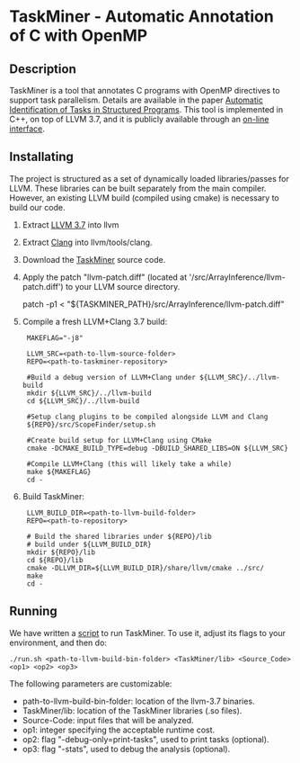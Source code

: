 # TaskMiner - Automatic Annotation of C with OpenMP

## Description

TaskMiner is a tool that annotates C
programs with OpenMP directives to support task parallelism.
Details are available in the paper [Automatic Identification of Tasks in
Structured Programs](http://homepages.dcc.ufmg.br/~fernando/publications/papers/PACT18.pdf). This tool is implemented in C++, on top of LLVM 3.7, and it is
publicly available through an [on-line interface](http://cuda.dcc.ufmg.br/taskminer/).

## Installating

The project is structured as a set of dynamically loaded libraries/passes for
LLVM.
These libraries can be built separately from the main compiler.
However, an existing LLVM build (compiled using cmake) is necessary to build
our code. 

1. Extract [LLVM 3.7](http://llvm.org/releases/3.7.0/llvm-3.7.0.src.tar.xz) into
llvm

2. Extract [Clang](http://llvm.org/releases/3.7.0/cfe-3.7.0.src.tar.xz) into
llvm/tools/clang.

3. Download the [TaskMiner](https://github.com/gleisonsdm/TaskMiner) source code.

4. Apply the patch "llvm-patch.diff" (located at '/src/ArrayInference/llvm-patch.diff') to your LLVM source directory.

    patch -p1 < "${TASKMINER_PATH}/src/ArrayInference/llvm-patch.diff"

5. Compile  a fresh LLVM+Clang 3.7 build:

    	MAKEFLAG="-j8"
      
     	LLVM_SRC=<path-to-llvm-source-folder>
    	REPO=<path-to-taskminer-repository>

    	#Build a debug version of LLVM+Clang under ${LLVM_SRC}/../llvm-build
    	mkdir ${LLVM_SRC}/../llvm-build
    	cd ${LLVM_SRC}/../llvm-build

    	#Setup clang plugins to be compiled alongside LLVM and Clang
    	${REPO}/src/ScopeFinder/setup.sh

    	#Create build setup for LLVM+Clang using CMake
    	cmake -DCMAKE_BUILD_TYPE=debug -DBUILD_SHARED_LIBS=ON ${LLVM_SRC}
    	
    	#Compile LLVM+Clang (this will likely take a while)
    	make ${MAKEFLAG}
    	cd -

6. Build TaskMiner:

    	LLVM_BUILD_DIR=<path-to-llvm-build-folder> 	
    	REPO=<path-to-repository>

     	# Build the shared libraries under ${REPO}/lib
     	# build under ${LLVM_BUILD_DIR}
     	mkdir ${REPO}/lib
     	cd ${REPO}/lib
     	cmake -DLLVM_DIR=${LLVM_BUILD_DIR}/share/llvm/cmake ../src/
     	make
    	cd -


## Running

We have written a [script](https://github.com/gleisonsdm/TaskMiner/blob/master/src/run.sh) to run TaskMiner.
To use it, adjust its flags to your environment, and then do:
 
  	./run.sh <path-to-llvm-build-bin-folder> <TaskMiner/lib> <Source_Code> <op1> <op2> <op3>

The following parameters are customizable:

* path-to-llvm-build-bin-folder: location of the llvm-3.7 binaries. 
* TaskMiner/lib: location of the TaskMiner libraries (.so files). 
* Source-Code: input files that will be analyzed. 
* op1: integer specifying the acceptable runtime cost.
* op2: flag "-debug-only=print-tasks", used to print tasks (optional).
* op3: flag "-stats", used to debug the analysis (optional).
